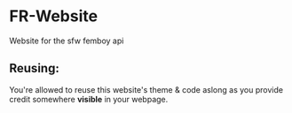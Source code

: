 # FR-Website
Website for the sfw femboy api

## Reusing:

You're allowed to reuse this website's theme & code aslong as you provide credit somewhere **visible** in your webpage.

